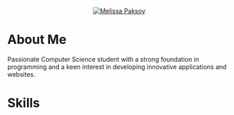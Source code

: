 <p align="center">
  <a href="https://github.com/melissapaksoy">
    <img src="" alt="Melissa Paksoy" /></a>
</p>



# About Me
Passionate Computer Science student with a strong foundation in programming and a keen interest in developing innovative applications and websites.

# Skills 


<!--
**melissapaksoy/melissapaksoy** is a ✨ _special_ ✨ repository because its `README.md` (this file) appears on your GitHub profile.
-->
